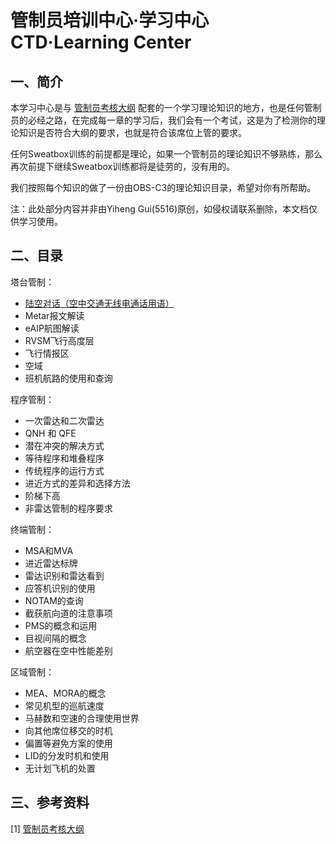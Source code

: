 # 管制员培训中心·学习中心 CTD·Learning Center

## 一、简介

本学习中心是与 [管制员考核大纲](../OPDOC-CTD-202501-R3-SC.md) 配套的一个学习理论知识的地方，也是任何管制员的必经之路，在完成每一章的学习后，我们会有一个考试，这是为了检测你的理论知识是否符合大纲的要求，也就是符合该席位上管的要求。

任何Sweatbox训练的前提都是理论，如果一个管制员的理论知识不够熟练，那么再次前提下继续Sweatbox训练都将是徒劳的，没有用的。

我们按照每个知识的做了一份由OBS-C3的理论知识目录，希望对你有所帮助。

注：此处部分内容并非由Yiheng Gui(5516)原创，如侵权请联系删除，本文档仅供学习使用。



## 二、目录

塔台管制：

- [陆空对话（空中交通无线电通话用语）](./Radiotelephony_Communications_for_Air_Traffic_Services/index.md)
- Metar报文解读
- eAIP航图解读
- RVSM飞行高度层
- 飞行情报区
- 空域
- 班机航路的使用和查询



程序管制：

- 一次雷达和二次雷达
- QNH 和 QFE
- 潜在冲突的解决方式
- 等待程序和堆叠程序
- 传统程序的运行方式
- 进近方式的差异和选择方法
- 阶梯下高
- 非雷达管制的程序要求



终端管制：

- MSA和MVA
- 进近雷达标牌
- 雷达识别和雷达看到
- 应答机识别的使用
- NOTAM的查询
- 截获航向道的注意事项
- PMS的概念和运用
- 目视间隔的概念
- 航空器在空中性能差别



区域管制：

- MEA、MORA的概念
- 常见机型的巡航速度
- 马赫数和空速的合理使用世界
- 向其他席位移交的时机
- 偏置等避免方案的使用
- LID的分发时机和使用
- 无计划飞机的处置



## 三、参考资料

[1] [管制员考核大纲](../OPDOC-CTD-202501-R3-SC)